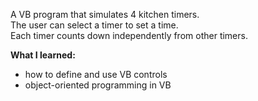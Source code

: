 A VB program that simulates 4 kitchen timers. <br />
The user can select a timer to set a time. <br />
Each timer counts down independently from other timers. <br />

<strong>What I learned:</strong>
- how to define and use VB controls
- object-oriented programming in VB
